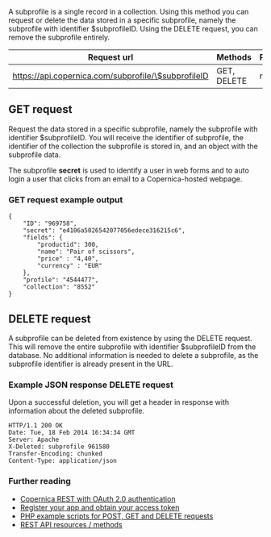 A subprofile is a single record in a collection. Using this method you
can request or delete the data stored in a specific subprofile, namely
the subprofile with identifier \$subprofileID. Using the DELETE request,
you can remove the subprofile entirely.

| Request url | Methods | Parameters |
| --- | --- | --- |
| https://api.copernica.com/subprofile/\$subprofileID | GET, DELETE | none |

GET request
-----------

Request the data stored in a specific subprofile, namely the subprofile
with identifier \$subprofileID. You will receive the identifier of
subprofile, the identifier of the collection the subprofile is stored
in, and an object with the subprofile data.

The subprofile **secret** is used to identify a user in web forms and to
auto login a user that clicks from an email to a Copernica-hosted
webpage.

### GET request example output

~~~~ {.language-javascript}
{
    "ID": "969758",
    "secret": "e4106a5026542077056edece316215c6",
    "fields": {
        "productid": 300,
        "name": "Pair of scissors",
        "price" : "4,40",
        "currency" : "EUR"
    },
    "profile": "4544477",
    "collection": "8552"
}
~~~~

DELETE request
--------------

A subprofile can be deleted from existence by using the DELETE request.
This will remove the entire subprofile with identifier \$subprofileID
from the database. No additional information is needed to delete a
subprofile, as the subprofile identifier is already present in the URL.

### Example JSON response DELETE request

Upon a successful deletion, you will get a header in response with
information about the deleted subprofile.

~~~~ {.language-javascript}
HTTP/1.1 200 OK
Date: Tue, 18 Feb 2014 16:34:34 GMT
Server: Apache
X-Deleted: subprofile 961580
Transfer-Encoding: chunked
Content-Type: application/json
~~~~

### Further reading

-   [Copernica REST with OAuth 2.0
    authentication](./setting-up-copernica-rest-service.md)
-   [Register your app and obtain your access
    token](./register-your-app-on-copernica-com.md)
-   [PHP example scripts for POST, GET and DELETE
    requests](./example-get-post-and-delete-requests.md)
-   [REST API resources / methods](./the-copernica-rest-api.md)

